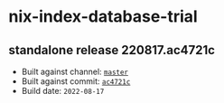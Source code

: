 # nix-index-database-trial
## standalone release 220817.ac4721c
- Built against channel: [`master`](https://github.com/nixos/nixpkgs/tree/master)
- Built against commit: [`ac4721c`](https://github.com/NixOS/nixpkgs/commit/ac4721c5f88db1b7e4f087a1f7c7c261d6fe8ec8)
- Build date: `2022-08-17`
